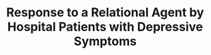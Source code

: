 ---
name: "Response To A Relational Agent By"
title: "Response to a Relational Agent by Hospital Patients with Depressive Symptoms"
project: "A RCT to Reduce Cardiopulmonary Re-hospitalizations"
event: "Interacting with Computers special issue on Mental Health 22(4), 289-298"
authors:
- name: "Bickmore, T."
- name: "Mitchell, S."
- name: "Jack, B."
- name: "Paasche-Orlow, M."
- name: "Pfeifer, L."
- name: "ODonnell, J."
year: 2010
resources:
- name: "IwC2010 depression"
  src: "IwC2010.depression.pdf"
external_url: null
draft: false 
headless: true
---